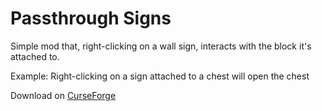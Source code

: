 # Passthrough Signs

Simple mod that, right-clicking on a wall sign, interacts with the block it's attached to.

Example: Right-clicking on a sign attached to a chest will open the chest

Download on [CurseForge](https://minecraft.curseforge.com/projects/passthrough-signs)